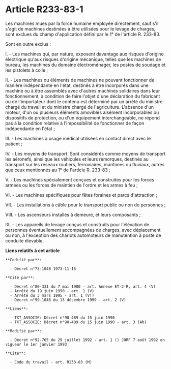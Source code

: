 # Article R233-83-1

Les machines mues par la force humaine employée directement, sauf s'il s'agit de machines destinées à être utilisées pour le
levage de charges, sont exclues du champ d'application défini par le 1° de l'article R. 233-83.

Sont en outre exclus :

I. - Les machines qui, par nature, exposent davantage aux risques d'origine électrique qu'aux risques d'origine mécanique,
telles que les machines de bureau, les machines du domaine électroménager, les postes de soudage et les pistolets à colle ;

II. - Les machines ou éléments de machines ne pouvant fonctionner de manière indépendante en l'état, destinés à être
incorporés dans une machine ou à être assemblés avec d'autres machines solidaires dans leur fonctionnement, à condition de
faire l'objet d'une déclaration du fabricant ou de l'importateur dont le contenu est déterminé par un arrêté du ministre
chargé du travail et du ministre chargé de l'agriculture. L'absence d'un moteur, d'un ou plusieurs éléments amovibles
aisément incorporables ou dispositifs de protection, ou d'un équipement interchangeable, ne répond pas à la condition
relative à l'impossibilité de fonctionner de façon indépendante en l'état ;

III. - Les machines à usage médical utilisées en contact direct avec le patient ;

IV. - Les moyens de transport. Sont considérés comme moyens de transport les aéronefs, ainsi que les véhicules et leurs
remorques, destinés au transport sur les réseaux routiers, ferroviaires, maritimes ou fluviaux, autres que ceux mentionnés au
1° de l'article R. 233-83 ;

V. - Les machines spécialement conçues et construites pour les forces armées ou les forces de maintien de l'ordre et les
armes à feu ;

VI. - Les machines spécifiques pour fêtes foraines et parcs d'attraction ;

VII. - Les installations à câble pour le transport public ou non de personnes ;

VIII. - Les ascenseurs installés à demeure, et leurs composants ;

IX. - Les appareils de levage conçus et construits pour l'élévation de personnes éventuellement accompagnées de charges, avec
déplacement ou non, à l'exception des chariots automoteurs de manutention à poste de conduite élevable.

**Liens relatifs à cet article**

	**Codifié par**:

	  - Décret n°73-1048 1973-11-15

	**Cité par**:

	  - Décret n°80-331 du 7 mai 1980 - art. Annexe ET-2-R, art. 4 (V)
	  - Arrêté du 19 juin 1990 - art. 1 (V)
	  - Arrêté du 3 mars 1995 - art. 1 (VT)
	  - Décret n°99-1046 du 13 décembre 1999 - art. 2 (V)

	**Liens**:

	  - TXT_ASSOCIE: Décret n°90-489 du 15 juin 1990
	  - TXT_ASSOCIE: Décret n°90-489 du 15 juin 1990 - art. 3 (Ab)

	**Modifié par**:

	  - Décret n°92-765 du 29 juillet 1992 - art. 1 () JORF 7 août 1992 en vigueur le 1er janvier 1993

	**Cite**:

	  - Code du travail - art. R233-83 (M)
